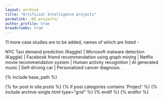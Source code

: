 ```yaml
---
layout: archive
title: "Artificial Intelligence projects"
permalink: /AI-projects/
author_profile: true  
breadcrumbs: true
---
```


11 more case studies are to be added, names of which are listed -  

NYC Taxi demand prediction (Kaggle) | Microsoft malware detection (Kaggle) | Facebook friend recommendation using graph mining | Netflix movie recommendation system | Human activity recognition | AI generated music | Self-driving car | Personalized cancer diagnosis.


{% include base_path %}

<div class="grid__wrapper">
  {% for post in site.posts %}
    {% if post.categories contains 'Project' %}
      {% include archive-single.html type="grid" %}
    {% endif %}
  {% endfor %}
</div>
